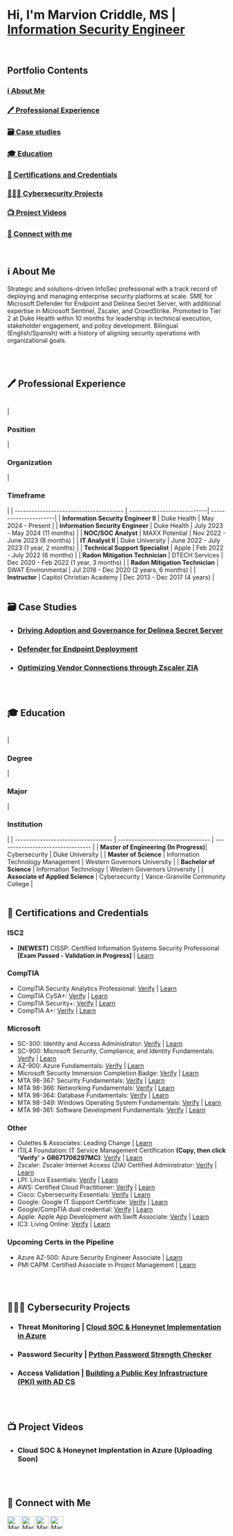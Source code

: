 # Hi, I'm Marvion Criddle, MS | [Information Security Engineer](https://www.linkedin.com/in/marvioncriddle)
<br/>


## Portfolio Contents


### [ℹ️ About Me](#about-me)
### [🖊️ Professional Experience](#professional-experience)
### [🗃️ Case studies](#case-studies)
### [🎓 Education](#education)
### [📜 Certifications and Credentials](#certifications-and-credentials)
### [👨🏽‍💻 Cybersecurity Projects](#cybersecurity-projects)
### [📺 Project Videos](#project-videos)
### [📱 Connect with me](#connect-with-me)
<br/>

<h2 id="about-me">ℹ️ About Me </h2>
<p>Strategic and solutions-driven InfoSec professional with a track record of deploying and managing enterprise
security platforms at scale. SME for Microsoft Defender for Endpoint and Delinea Secret Server, with additional
expertise in Microsoft Sentinel, Zscaler, and CrowdStrike. Promoted to Tier 2 at Duke Health within 10 months for
leadership in technical execution, stakeholder engagement, and policy development. Bilingual (English/Spanish)
with a history of aligning security operations with organizational goals. </p>
<br/>
<br/>


<h2 id="professional-experience">🖊️ Professional Experience</h2>

<b> </b>
<br/>
| <h3>Position</h3>                       | <h3>Organization</h3>       | <h3>Timeframe</h3>    |
| --------------------------------------- | ----------------------------| ----------------------|
| <b>Information Security Engineer II</b>  | Duke Health          | May 2024 - Present    |
| <b>Information Security Engineer</b>     | Duke Health          | July 2023 - May 2024 (11 months) |
| <b>NOC/SOC Analyst</b>                  | MAXX Potential        | Nov 2022 - June 2023 (8 months) |
| <b>IT Analyst II</b>                    | Duke University       | June 2022 - July 2023 (1 year, 2 months) |
| <b>Technical Support Specialist</b>     | Apple                 | Feb 2022 - July 2022  (6 months) |
| <b>Radon Mitigation Technician</b>      | DTECH Services        | Dec 2020 - Feb 2022  (1 year, 3 months) |
| <b>Radon Mitigation Technician</b>      | SWAT Environmental    | Jul 2018 - Dec 2020  (2 years, 6 months) |
| <b>Instructor</b>                       | Capitol Christian Academy  | Dec 2013 - Dec 2017  (4 years) |
<br/>
<br/>


<h2 id="case-studies">🗃️ Case Studies</h2>

<b> </b>
- ### [Driving Adoption and Governance for Delinea Secret Server](https://github.com/marvioncriddle/Delinea-Adoption)
- ### [Defender for Endpoint Deployment](https://github.com/marvioncriddle/DefenderDeployment/tree/main)
- ### [Optimizing Vendor Connections through Zscaler ZIA](https://github.com/marvioncriddle/Source_IP_Anchoring/tree/main)
<br/>
<br/>


<h2 id="education">🎓 Education</h2>

<b> </b>
<br/>
| <h3>Degree</h3>                           | <h3>Major</h3>                    | <h3>Institution</h3>              |
| -----------------------------------       | --------------------------------- | --------------------------------- |
| <b>Master of Engineering (In Progress)</b>| Cybersecurity                     | Duke University                   |
| <b>Master of Science</b>                  | Information Technology Management | Western Governors University      |
| <b>Bachelor of Science</b>                | Information Technology            | Western Governors University      |
| <b>Associate of Applied Science</b>       | Cybersecurity                     | Vance-Granville Community College |
<br/>
<br/>


<h2 id="certifications-and-credentials">📜 Certifications and Credentials</h2>

<b> </b>
### ISC2
- **[NEWEST]** CISSP:  Certified Information Systems Security Professional **[Exam Passed - Validation in Progress]** | [Learn](https://www.isc2.org/certifications/cissp)

### CompTIA
- CompTIA Security Analytics Professional:  [Verify](https://www.credly.com/badges/31fca9ba-0401-484e-b715-2d994d3a1dd8/public_url) | [Learn](https://www.comptia.org/certifications/which-certification/stackable-certifications)
- CompTIA CySA+:  [Verify](https://www.credly.com/badges/a44b41dc-17d6-4efd-b154-06825dddfe50/public_url) | [Learn](https://www.comptia.org/certifications/cybersecurity-analyst)
- CompTIA Security+:  [Verify](https://www.credly.com/badges/1d1293a5-ed72-4d3a-9f0a-e83c5fbb8179/public_url) | [Learn](https://www.comptia.org/certifications/security)
- CompTIA A+:  [Verify](https://www.credly.com/badges/692e2232-ce22-44f2-817e-a8d9bb2bfa7c/public_url) | [Learn](https://www.comptia.org/certifications/a)

### Microsoft
- SC-300:  Identity and Access Administrator:  [Verify](https://learn.microsoft.com/en-us/users/marvioncriddle-2670/credentials/7ac3dc9471174290) | [Learn](https://learn.microsoft.com/en-us/credentials/certifications/identity-and-access-administrator/?practice-assessment-type=certification)
- SC-900:  Microsoft Security, Compliance, and Identity Fundamentals:  [Verify](https://learn.microsoft.com/api/credentials/share/en-us/MarvionCriddle-2670/E765C8CDDDB90D2C?sharingId=B531CE0351FAE189) | [Learn](https://learn.microsoft.com/en-us/credentials/certifications/security-compliance-and-identity-fundamentals/?practice-assessment-type=certification)
- AZ-900:  Azure Fundamentals:  [Verify](https://learn.microsoft.com/api/credentials/share/en-us/MarvionCriddle-2670/512F32BC8AD7A03F?sharingId=B531CE0351FAE189) | [Learn](https://learn.microsoft.com/en-us/credentials/certifications/azure-fundamentals/?practice-assessment-type=certification)
- Microsoft Security Immersion Completion Badge:  [Verify](https://www.credly.com/badges/a3fe048f-1245-4cee-965d-fb5d26e191bf) | [Learn](https://partner.microsoft.com/en-us/solutions/miw/security)
- MTA 98-367: Security Fundamentals:  [Verify](https://www.credly.com/badges/4a1ec7fe-4112-4597-80c1-8cefc0ec1383/public_url) | [Learn](https://www.certiport.com/portal/common/htmllibrary/MTA/docs/MTA_Security_Fundamentals_Whitepaper_092914CE.pdf)
- MTA 98-366: Networking Fundamentals:  [Verify](https://www.credly.com/badges/4ae36cbd-f9d3-40b6-ab68-4244ecc15558/public_url) | [Learn](https://www.certiport.com/Portal/Common/DocumentLibrary/MTA_OD_366_External.pdf)
- MTA 98-364: Database Fundamentals:  [Verify](https://www.credly.com/badges/45d574b1-b36d-498a-add7-9c94a2353fb4/public_url) | [Learn](https://www.certiport.com/Portal/Common/DocumentLibrary/MTA_OD_364_external.pdf)
- MTA 98-349: Windows Operating System Fundamentals:  [Verify](https://www.credly.com/badges/c6e1d202-48f0-40f3-be9c-10b48834604b/public_url) | [Learn](https://www.certiport.com/Portal/Common/DocumentLibrary/MTA_OD_349_External.pdf)
- MTA 98-361: Software Development Fundamentals:  [Verify](https://www.credly.com/badges/45fb6a33-01e9-4f0a-9c03-47dfec382e1d/public_url) | [Learn](https://www.certiport.com/portal/common/documentlibrary/mta_od_361_external.pdf)

### Other
- Oulettes & Associates:  Leading Change | [Learn](https://www.ouellette-online.com/leading-change.html)
- ITIL4 Foundation:  IT Service Management Certification **(Copy, then click 'Verify' > GR671706297MC)**:  [Verify](https://www.peoplecert.org/for-corporations/certificate-verification-service) | [Learn](https://www.axelos.com/certifications/itil-service-management/itil-4-foundation)
- Zscaler:  Zscaler Internet Access (ZIA) Certified Administrator:  [Verify](https://verify.skilljar.com/c/2fknrksntukq) | [Learn](https://customer.zscaler.com/zia-certified-administrator-exam-2022)
- LPI:  Linux Essentials:  [Verify](https://cs.lpi.org/caf/Xamman/certification/verify/LPI000556881/hp67y36ekw) | [Learn](https://www.lpi.org/our-certifications/exam-010-objectives/)
- AWS:  Certified Cloud Practitioner:  [Verify](https://www.credly.com/badges/d22d02b4-ffde-4358-83d4-544778fb1cdc/public_url) | [Learn](https://aws.amazon.com/certification/certified-cloud-practitioner/)
- Cisco:  Cybersecurity Essentials:  [Verify](https://www.credly.com/badges/6ec6f000-48e9-4f84-83a1-a9e2000c63f9/public_url) | [Learn](https://www.netacad.com/courses/cybersecurity-essentials?courseLang=en-US)
- Google:  Google IT Support Certificate:  [Verify](https://www.credly.com/badges/176077e3-f584-468e-9e70-be2e5a9c2c60/public_url) | [Learn](https://www.coursera.org/professional-certificates/google-it-support)
- Google/CompTIA dual credential:  [Verify](https://www.credly.com/badges/d0d16c14-50c6-45ad-9d8f-53f5c8c57008/public_url) | [Learn](https://www.comptia.org/newsroom/comptia-and-google-team-up-to-deepen-talent-pool-of-it-support-professionals)
- Apple:  Apple App Development with Swift Associate:  [Verify](https://www.credly.com/badges/9e2f5219-6ac5-4ea3-8a7b-01da96214e7c/public_url) | [Learn](https://certiport.pearsonvue.com/Certifications/Apple/App-Dev-With-Swift/Overview.aspx)
- IC3:  Living Online:  [Verify](https://www.credly.com/badges/612fe89d-e721-4634-a21c-e563ac9a74ed/public_url) | [Learn](https://www.certiport.com/portal/common/documentlibrary/IC3_GS4_Living_Online_012015CE.pdf)

### Upcoming Certs in the Pipeline
- Azure AZ-500:  Azure Security Engineer Associate | [Learn](https://learn.microsoft.com/en-us/credentials/certifications/azure-security-engineer/?practice-assessment-type=certification)
- PMI CAPM:  Certified Associate in Project Management | [Learn](https://www.pmi.org/certifications/certified-associate-capm)
<br/>
<br/>


<h2 id="cybersecurity-projects">👨🏽‍💻 Cybersecurity Projects</h2>

- ### Threat Monitoring          |  [Cloud SOC & Honeynet Implementation in Azure](https://github.com/marvioncriddle/Cloud-SOC-Honeynet-Implementation-in-Azure)
- ### Password Security          |  [Python Password Strength Checker](https://github.com/marvioncriddle/pw-checker-app)
- ### Access Validation          |  [Building a Public Key Infrastructure (PKI) with AD CS](https://github.com/marvioncriddle/PKIADCS/tree/main)
<br/>
<br/>


<h2 id="project-videos">📺 Project Videos</h2>

<b> </b>
- ### Cloud SOC & Honeynet Implentation in Azure (Uploading Soon)
<br/>
<br/>


<h2 id="connect-with-me">📱 Connect with Me</h2>

<b> </b>
[<img align="left" alt="MarvionCriddle | LinkedIn" width="30px" src="https://i.imgur.com/FLZGzpr.jpg" />][linkedin]
[<img align="left" alt="MarvionCriddle | Twitter" width="30px" src="https://i.imgur.com/INOt0qv.jpg" />][twitter]
[<img align="left" alt="MarvionCriddle | Medium" width="30px" src="https://i.imgur.com/K7JHjHU.jpg" />][Medium]
[<img align="left" alt="MarvionCriddle | Credly" width="30px" src="https://i.imgur.com/Bhfw8Lq.jpg" />][Credly]

[linkedin]: https://www.linkedin.com/in/marvioncriddle/
[twitter]: https://twitter.com/ByteCyzeNetwrks
[medium]:  https://medium.com/these-are-the-breaks
[credly]:  https://www.credly.com/users/marvion-criddle
